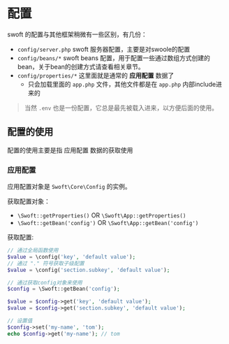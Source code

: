 # 配置

swoft 的配置与其他框架稍微有一些区别，有几份：

- `config/server.php` swoft 服务器配置，主要是对swoole的配置
- `config/beans/*` swoft beans 配置，用于配置一些通过数组方式创建的bean，关于bean的创建方式请查看相关章节。
- `config/properties/*` 这里面就是通常的 **应用配置** 数据了
  - 只会加载里面的 `app.php` 文件，其他文件都是在 `app.php` 内部include进来的

> 当然 `.env` 也是一份配置，它总是最先被载入进来，以方便后面的使用。

## 配置的使用

配置的使用主要是指 应用配置 数据的获取使用

### 应用配置

应用配置对象是 `Swoft\Core\Config` 的实例。

获取配置对象：

- `\Swoft::getProperties()` OR `\Swoft\App::getProperties()`
- `\Swoft::getBean('config')` OR `\Swoft\App::getBean('config')`

获取配置:

```php
// 通过全局函数使用
$value = \config('key', 'default value');
// 通过 "." 符号获取子级配置
$value = \config('section.subkey', 'default value');

// 通过获取config对象来使用
$config = \Swoft::getBean('config');

$value = $config->get('key', 'default value');
$value = $config->get('section.subkey', 'default value');

// 设置值
$config->set('my-name', 'tom');
echo $config->get('my-name'); // tom
```
